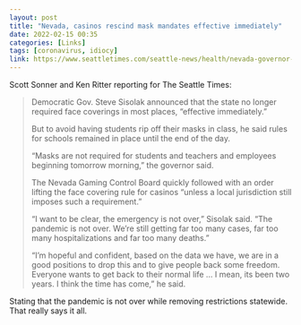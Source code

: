 ```yaml
---
layout: post
title: "Nevada, casinos rescind mask mandates effective immediately"
date: 2022-02-15 00:35
categories: [Links]
tags: [coronavirus, idiocy]
link: https://www.seattletimes.com/seattle-news/health/nevada-governor-expected-to-revise-states-pandemic-plan/
---
```


Scott Sonner and Ken Ritter reporting for The Seattle Times:

>Democratic Gov. Steve Sisolak announced that the state no longer required face coverings in most places, “effective immediately.”
>
>But to avoid having students rip off their masks in class, he said rules for schools remained in place until the end of the day.
>
>“Masks are not required for students and teachers and employees beginning tomorrow morning,” the governor said.
>
>The Nevada Gaming Control Board quickly followed with an order lifting the face covering rule for casinos “unless a local jurisdiction still imposes such a requirement.”
>
>“I want to be clear, the emergency is not over,” Sisolak said. “The pandemic is not over. We’re still getting far too many cases, far too many hospitalizations and far too many deaths.”
>
>“I’m hopeful and confident, based on the data we have, we are in a good positions to drop this and to give people back some freedom. Everyone wants to get back to their normal life … I mean, its been two years. I think the time has come,” he said.

Stating that the pandemic is not over while removing restrictions statewide. That really says it all.
